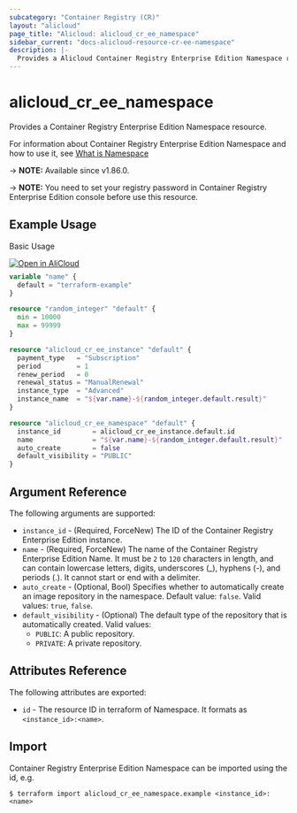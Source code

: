 ```yaml
---
subcategory: "Container Registry (CR)"
layout: "alicloud"
page_title: "Alicloud: alicloud_cr_ee_namespace"
sidebar_current: "docs-alicloud-resource-cr-ee-namespace"
description: |-
  Provides a Alicloud Container Registry Enterprise Edition Namespace resource.
---
```


# alicloud_cr_ee_namespace

Provides a Container Registry Enterprise Edition Namespace resource.

For information about Container Registry Enterprise Edition Namespace and how to use it, see [What is Namespace](https://www.alibabacloud.com/help/en/acr/developer-reference/api-cr-2018-12-01-createnamespace)

-> **NOTE:** Available since v1.86.0.

-> **NOTE:** You need to set your registry password in Container Registry Enterprise Edition console before use this resource.

## Example Usage

Basic Usage

<div style="display: block;margin-bottom: 40px;"><div class="oics-button" style="float: right;position: absolute;margin-bottom: 10px;">
  <a href="https://api.aliyun.com/terraform?resource=alicloud_cr_ee_namespace&exampleId=8b158be8-db35-c4cf-ab76-722e4848da9fcf69bb67&activeTab=example&spm=docs.r.cr_ee_namespace.0.8b158be8db&intl_lang=EN_US" target="_blank">
    <img alt="Open in AliCloud" src="https://img.alicdn.com/imgextra/i1/O1CN01hjjqXv1uYUlY56FyX_!!6000000006049-55-tps-254-36.svg" style="max-height: 44px; max-width: 100%;">
  </a>
</div></div>

```terraform
variable "name" {
  default = "terraform-example"
}

resource "random_integer" "default" {
  min = 10000
  max = 99999
}

resource "alicloud_cr_ee_instance" "default" {
  payment_type   = "Subscription"
  period         = 1
  renew_period   = 0
  renewal_status = "ManualRenewal"
  instance_type  = "Advanced"
  instance_name  = "${var.name}-${random_integer.default.result}"
}

resource "alicloud_cr_ee_namespace" "default" {
  instance_id        = alicloud_cr_ee_instance.default.id
  name               = "${var.name}-${random_integer.default.result}"
  auto_create        = false
  default_visibility = "PUBLIC"
}
```

## Argument Reference

The following arguments are supported:

* `instance_id` - (Required, ForceNew) The ID of the Container Registry Enterprise Edition instance.
* `name` - (Required, ForceNew) The name of the Container Registry Enterprise Edition Name. It must be `2` to `120` characters in length, and can contain lowercase letters, digits, underscores (_), hyphens (-), and periods (.). It cannot start or end with a delimiter.
* `auto_create` - (Optional, Bool) Specifies whether to automatically create an image repository in the namespace. Default value: `false`. Valid values: `true`, `false`.
* `default_visibility` - (Optional) The default type of the repository that is automatically created. Valid values:
  - `PUBLIC`: A public repository.
  - `PRIVATE`: A private repository.

## Attributes Reference

The following attributes are exported:

* `id` - The resource ID in terraform of Namespace. It formats as `<instance_id>:<name>`.

## Import

Container Registry Enterprise Edition Namespace can be imported using the id, e.g.

```shell
$ terraform import alicloud_cr_ee_namespace.example <instance_id>:<name>
```
